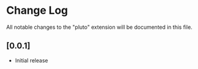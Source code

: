 # Change Log

All notable changes to the "pluto" extension will be documented in this file.

## [0.0.1]

- Initial release
